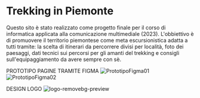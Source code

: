 # Trekking in Piemonte
Questo sito è stato realizzato come progetto finale per il corso di informatica applicata alla comunicazione multimediale (2023). 
L'obbiettivo è di promuovere il territorio piemontese come meta escursionistica adatta a tutti tramite: la scelta di itinerari da percorrere divisi per località, foto dei paesaggi, dati tecnici sui percorsi per gli amanti del trekking e consigli sull'equipaggiamento da avere sempre con sè. 

PROTOTIPO PAGINE TRAMITE FIGMA
![PrototipoFigma01](https://github.com/alessiaespositomar/Trekking_in_Piemonte/assets/128999656/dde8177a-3ac6-452f-973e-56f164cf4e8d)
![PrototipoFigma02](https://github.com/alessiaespositomar/Trekking_in_Piemonte/assets/128999656/daa2c765-4113-4c2e-a69c-d1ea95d5d648)

DESIGN LOGO
![logo-removebg-preview](https://github.com/alessiaespositomar/Trekking_in_Piemonte/assets/128999656/9202aa1c-561f-4333-8c0e-09c57b78a5e3)
